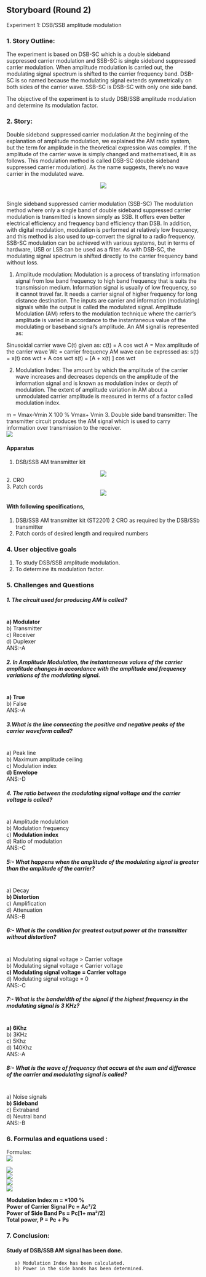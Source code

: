 ## Storyboard (Round 2)

Experiment 1: DSB/SSB amplitude modulation

### 1. Story Outline:

The experiment is based on DSB-SC which is a double sideband suppressed carrier modulation and SSB-SC is single sideband suppressed carrier modulation.
When amplitude modulation is carried out, the modulating signal spectrum is shifted to the carrier frequency band. DSB-SC is so named because the modulating signal extends symmetrically on both sides of the carrier wave. SSB-SC is DSB-SC with only one side band.

The objective of the experiment is to study DSB/SSB amplitude modulation and determine its modulation factor.
### 2. Story:

Double sideband suppressed carrier modulation
At the beginning of the explanation of amplitude modulation, we explained the AM radio system, but the term for amplitude in the theoretical expression was complex. If the amplitude of the carrier wave is simply changed and mathematised, it is as follows. This modulation method is called DSB-SC (double sideband suppressed carrier modulation). As the name suggests, there’s no wave carrier in the modulated wave.
<div align="center">
<img src="storyboard/ssb.jpg"/>
</div>
<br>


Single sideband suppressed carrier modulation (SSB-SC)
The modulation method where only a single band of double sideband suppressed carrier modulation is transmitted is known simply as SSB. It offers even better electrical efficiency and frequency band efficiency than DSB. In addition, with digital modulation, modulation is performed at relatively low frequency, and this method is also used to up-convert the signal to a radio frequency. SSB-SC modulation can be achieved with various systems, but in terms of hardware, USB or LSB can be used as a filter. As with DSB-SC, the modulating signal spectrum is shifted directly to the carrier frequency band without loss.
 
 1.	Amplitude modulation: Modulation is a process of translating information signal from low band frequency to high band frequency that is suits the transmission medium. Information signal is usually of low frequency, so it cannot travel far. It needs a carrier signal of higher frequency for long distance destination. The inputs are carrier and information (modulating) signals while the output is called the modulated signal. Amplitude Modulation (AM) refers to the modulation technique where the carrier’s amplitude is varied in accordance to the instantaneous value of the modulating or baseband signal’s amplitude. An AM signal is represented as:

Sinusoidal carrier wave C(t) given as:
   c(t) = A cos wct	A = Max amplitude of the carrier wave
   Wc = carrier frequency
AM wave can be expressed as:
   s(t) = x(t) cos wct + A cos wct s(t) = [A + x(t) ] cos wct

2.	Modulation Index: The amount by which the amplitude of the carrier wave increases and decreases depends on the amplitude of the information signal and is known as modulation index or depth of modulation. The extent of amplitude variation in AM about a unmodulated carrier amplitude is measured in terms of a factor called modulation index.

  m = Vmax-Vmin	X 100 % Vmax+ Vmin
3.	Double side band transmitter: The transmitter circuit produces the AM signal which is used to carry information over transmission to the receiver.
<br>
<img src="storyboard/dsb-ssb.jpg"/>




#### Apparatus
1.	DSB/SSB	AM transmitter kit
<div align="center">
<img src="storyboard/t1.jpg"/>
 </div>
2.	CRO <br>
3.	Patch cords 
<div align="center">
<img src="storyboard/p1.jpg"/>
 </div>


#### With following specifications,

1.	DSB/SSB	AM transmitter kit	(ST2201)
2  CRO as required by the DSB/SSb transmitter
3.	Patch cords of desired length and required numbers

### 4. User objective goals
1. To study DSB/SSB amplitude modulation.
2. To determine its modulation factor.


### 5. Challenges and Questions
##### 1.	The circuit used for producing AM is called?
<br> <b> a) Modulator </b> 
<br> b) Transmitter 
<br> c) Receiver 
<br> d) Duplexer
<br> ANS:-A

##### 2.	In Amplitude Modulation, the instantaneous values of the carrier amplitude changes in accordance with the amplitude and frequency variations of the modulating signal.
<br> <b> a)	True  </b>
<br> b) False
<br> ANS:-A

##### 3.What is the line connecting the positive and negative peaks of the carrier waveform called?
<br> a) Peak line
<br> b)	Maximum amplitude ceiling 
<br> c) Modulation index
<br> <b>  d) Envelope  </b>
<br> ANS:-D

##### 4. The ratio between the modulating signal voltage and the carrier voltage is called?
<br> a) Amplitude modulation
<br> b) Modulation frequency 
<br> c)  <b> Modulation index  </b>
<br> d) Ratio of modulation
<br> ANS:-C

##### 5:- What happens when the amplitude of the modulating signal is greater than the amplitude of the carrier?
<br> a)  Decay
<br>  <b> b) Distortion  </b>
<br> c) Amplification
<br> d) Attenuation 
<br> ANS:-B

##### 6:- What is the condition for greatest output power at the transmitter without distortion? 
<br> a) Modulating signal voltage > Carrier voltage
<br> b) Modulating signal voltage < Carrier voltage 
<br>  <b> c) Modulating signal voltage = Carrier voltage  </b> 
<br> d) Modulating signal voltage = 0
<br> ANS:-C
 
##### 7:- What is the bandwidth of the signal if the highest frequency in the modulating signal is 3 KHz? 
<br>  <b> a) 6Khz </b>
<br> b) 3KHz
<br> c)  5Khz
<br> d) 140Khz
<br> ANS:-A

##### 8:- What is the wave of frequency that occurs at the sum and difference of the carrier and modulating signal is called?
<br> a) Noise signals
<br> <b> b) Sideband </b>
<br> c)  Extraband 
<br> d) Neutral band 
<br> ANS:-B



### 6. Formulas and equations used :

Formulas:<br> 
<img src="storyboard/eq.jpg"/>

<img src="storyboard/eq1.jpg"/>
<br>
<img src="storyboard/eq2.jpg"/>
<br>
<img src="storyboard/eq3.jpg"/>
<br>
<img src="storyboard/eq3.jpg"/>
 <br>

<b>Modulation Index m =  ×100 %</b><br>
<b>Power of Carrier Signal Pc = Ac²/2 </b> <br>
<b>Power of Side Band Ps = Pc[1+ ma²/2] </b><br>
<b>Total power, P = Pc + Ps</b>

### 7. Conclusion:
####  Study of DSB/SSB AM signal has been done. 
       a) Modulation Index has been calculated.
       b) Power in the side bands has been determined.






